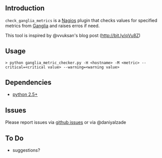 Introduction
------------

`check_ganglia_metrics` is a [Nagios](http://nagios.com/) plugin that checks values for specified
metrics from [Ganglia](http://ganglia.sourceforge.net/) and raises erros if need.

This tool is inspired by @vvuksan's blog post (http://bit.ly/qVu8Z)


Usage
-----

    > python ganglia_metric_checker.py -H <hostname> -M <metric> --critical=<critical value> --warning=<warning value>


Dependencies
------------

* [python 2.5+](http://python.org/)


Issues
------
Please report issues via [github issues](https://github.com/daysleeper/nagios-ganglia-plugin/issues) or via @daniyalzade


To Do
-----

* suggestions?
